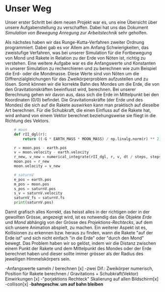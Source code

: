 # Unser Weg

Unser erster Schritt bei dem neuen Projekt war es, uns eine Übersicht über unsere Aufgabenstellung zu verschaffen. Dabei hat uns das Dokument *Simulation von Bewegung Anregung zur Arbeitstechnik* sehr geholfen. 

Als nächstes haben wir das Runge-Kutta-Verfahren zweiter Ordnung programmiert. Dabei gab es vor Allem am Anfang Schwierigkeiten, das zweistufige Verfahren, was bei unserer Simulation für die Fortbewegung von Mond und Rakete in Relation zu der Erde von Nöten ist, richtig zu verstehen. Eine weitere Aufgabe war es die Anfangswerte und Konstanten in unserer Simulation zu recherchieren und zu berechnen wie zum Beispiel die Erd- oder die Mondmasse. Diese Werte sind von Nöten um die Diffrenzialgleichungen für das Zweikörperproblem aufzustellen und zu lösen. Somit können wir die korrekte Bahn des Mondes um die Erde, die von den Gravitationskräften beeinflusst wird, berechnen. Bei unserer Berechnung gehen wir davon aus, dass sich die Erde im Mittelpunkt bei den Koordinaten (0/0) befindet. Die Gravitationskräfte (der Erde und des Mondes) die sich auf die Rakete auswirken kann man praktisch auf dieselbe Art berechnen. Für die Schubkraft, die einen Einfluss auf die Rakete hat, wird anhand von einem Vektor berechnet beziehungsweise sie fliegt in die Richtung des Vektors.
```python 
    # moon
    def rII_dgl(r):
        return ((-G * EARTH_MASS * MOON_MASS) / np.linalg.norm(r) ** 2) / REDUCED_MASS * r / np.linalg.norm(r)

    r = moon.pos - earth.pos
    v = moon.velocity - earth.velocity
    r_new, v_new = numerical_integrate(rII_dgl, r, v, dt / steps, steps)
    moon.pos = r_new
    moon.velocity = v_new

    # saturnV
    e_pos = earth.pos
    m_pos = moon.pos
    s_pos = saturnV.pos
    s_v = saturnV.velocity
    saturnV_fs = saturnV.fs
    print(saturnV.pos)
```

Damit grafisch alles Korrekt, das heisst alles in der richtigen oder in der gewollten Grösse, angezeigt wird, ist es notwendig das die Objekte *Erde* und *Mond* abhängig von der Grösse des *Projektions-Rechtecks*, auf dem sich unsere Animation abspielt, zu machen. Ein weiterer Aspekt ist es, Kollisionen zu erkennen bzw. heraus zu finden, wann die Rakete "auf der Erde ist" und sich nicht einfach "in die Erde" oder "durch den Mond" bewegt. Das Problem haben wir so gelöst, indem wir die Distanz zwischen einem Punkt der Rakete und dem Mittelpunkt des Mondes oder der Erde berechnet haben und dieser sollte immer grösser als der Radius des jeweiligen Himmelskörpers sein.
 
-Anfangswerte sameln / berechnen [x]
-zwei Dif.: Zweikörper numerisch, Position für Rakete berechnen  / Gravitations + Schubkraft(Vektor) Einwirkungen [x]
-"porjektions Rechteck" Skalierung auf allen Bildschirm[x]
-collison[x]
-**bahngeschw. um auf bahn bleiben**
